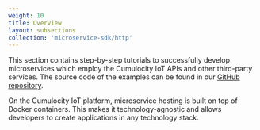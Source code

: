 ```yaml
---
weight: 10
title: Overview
layout: subsections
collection: 'microservice-sdk/http'
---
```


This section contains step-by-step tutorials to successfully develop microservices which employ the Cumulocity IoT APIs and other third-party services. The source code of the examples can be found in our [GitHub repository](https://github.com/SoftwareAG/cumulocity-examples/tree/develop/microservices).

On the Cumulocity IoT platform, microservice hosting is built on top of Docker containers. This makes it technology-agnostic and allows developers to create applications in any technology stack.

